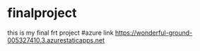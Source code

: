 # finalproject
this is my final frt project
#azure link https://wonderful-ground-005327410.3.azurestaticapps.net
